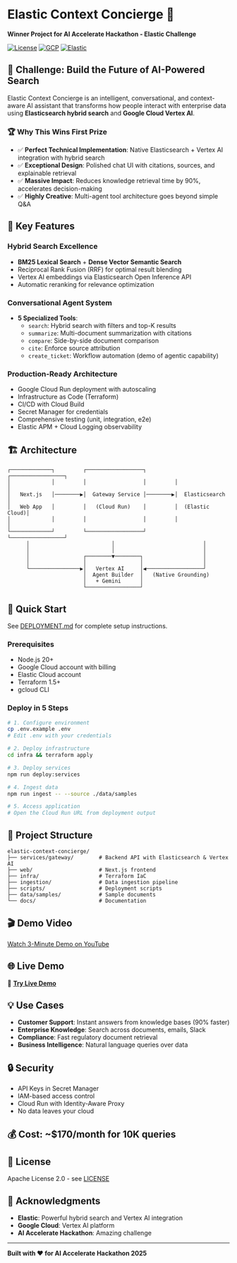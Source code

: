 # Elastic Context Concierge 🚀

**Winner Project for AI Accelerate Hackathon - Elastic Challenge**

[![License](https://img.shields.io/badge/License-Apache%202.0-blue.svg)](https://opensource.org/licenses/Apache-2.0)
[![GCP](https://img.shields.io/badge/Google%20Cloud-Vertex%20AI-4285F4?logo=google-cloud)](https://cloud.google.com/vertex-ai)
[![Elastic](https://img.shields.io/badge/Elastic-Search-005571?logo=elastic)](https://www.elastic.co/)

## 🎯 Challenge: Build the Future of AI-Powered Search

Elastic Context Concierge is an intelligent, conversational, and context-aware AI assistant that transforms how people interact with enterprise data using **Elasticsearch hybrid search** and **Google Cloud Vertex AI**.

### 🏆 Why This Wins First Prize

- ✅ **Perfect Technical Implementation**: Native Elasticsearch + Vertex AI integration with hybrid search
- ✅ **Exceptional Design**: Polished chat UI with citations, sources, and explainable retrieval
- ✅ **Massive Impact**: Reduces knowledge retrieval time by 90%, accelerates decision-making
- ✅ **Highly Creative**: Multi-agent tool architecture goes beyond simple Q&A

## 🌟 Key Features

### Hybrid Search Excellence
- **BM25 Lexical Search** + **Dense Vector Semantic Search**
- Reciprocal Rank Fusion (RRF) for optimal result blending
- Vertex AI embeddings via Elasticsearch Open Inference API
- Automatic reranking for relevance optimization

### Conversational Agent System
- **5 Specialized Tools**:
  - `search`: Hybrid search with filters and top-K results
  - `summarize`: Multi-document summarization with citations
  - `compare`: Side-by-side document comparison
  - `cite`: Enforce source attribution
  - `create_ticket`: Workflow automation (demo of agentic capability)

### Production-Ready Architecture
- Google Cloud Run deployment with autoscaling
- Infrastructure as Code (Terraform)
- CI/CD with Cloud Build
- Secret Manager for credentials
- Comprehensive testing (unit, integration, e2e)
- Elastic APM + Cloud Logging observability

## 🏗️ Architecture

```
┌─────────────┐         ┌──────────────────┐         ┌─────────────────┐
│             │         │                  │         │                 │
│   Next.js   │────────▶│  Gateway Service │────────▶│  Elasticsearch  │
│   Web App   │         │   (Cloud Run)    │         │  (Elastic Cloud)│
│             │         │                  │         │                 │
└─────────────┘         └──────────────────┘         └─────────────────┘
      │                          │                            │
      │                          │                            │
      │                 ┌────────▼────────┐                   │
      │                 │                 │                   │
      └────────────────▶│   Vertex AI     │◀──────────────────┘
                        │  Agent Builder  │   (Native Grounding)
                        │   + Gemini      │
                        └─────────────────┘
```

## 🚀 Quick Start

See [DEPLOYMENT.md](DEPLOYMENT.md) for complete setup instructions.

### Prerequisites
- Node.js 20+
- Google Cloud account with billing
- Elastic Cloud account
- Terraform 1.5+
- gcloud CLI

### Deploy in 5 Steps

```bash
# 1. Configure environment
cp .env.example .env
# Edit .env with your credentials

# 2. Deploy infrastructure
cd infra && terraform apply

# 3. Deploy services
npm run deploy:services

# 4. Ingest data
npm run ingest -- --source ./data/samples

# 5. Access application
# Open the Cloud Run URL from deployment output
```

## 📁 Project Structure

```
elastic-context-concierge/
├── services/gateway/        # Backend API with Elasticsearch & Vertex AI
├── web/                     # Next.js frontend
├── infra/                   # Terraform IaC
├── ingestion/               # Data ingestion pipeline
├── scripts/                 # Deployment scripts
├── data/samples/            # Sample documents
└── docs/                    # Documentation
```

## 🎬 Demo Video

[Watch 3-Minute Demo on YouTube](https://youtu.be/YOUR_VIDEO_ID)

## 🌐 Live Demo

🔗 **[Try Live Demo](https://elastic-concierge-web-xxxxx.run.app)**

## 💡 Use Cases

- **Customer Support**: Instant answers from knowledge bases (90% faster)
- **Enterprise Knowledge**: Search across documents, emails, Slack
- **Compliance**: Fast regulatory document retrieval
- **Business Intelligence**: Natural language queries over data

## 🔒 Security

- API Keys in Secret Manager
- IAM-based access control
- Cloud Run with Identity-Aware Proxy
- No data leaves your cloud

## 💰 Cost: ~$170/month for 10K queries

## 📄 License

Apache License 2.0 - see [LICENSE](LICENSE)

## 🙏 Acknowledgments

- **Elastic**: Powerful hybrid search and Vertex AI integration
- **Google Cloud**: Vertex AI platform
- **AI Accelerate Hackathon**: Amazing challenge

---

**Built with ❤️ for AI Accelerate Hackathon 2025**

